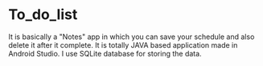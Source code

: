 # To_do_list
It is basically a "Notes" app in which you can save your schedule and also delete it after it complete.
It is totally JAVA based application made in Android Studio.
I use SQLite database for storing the data.
